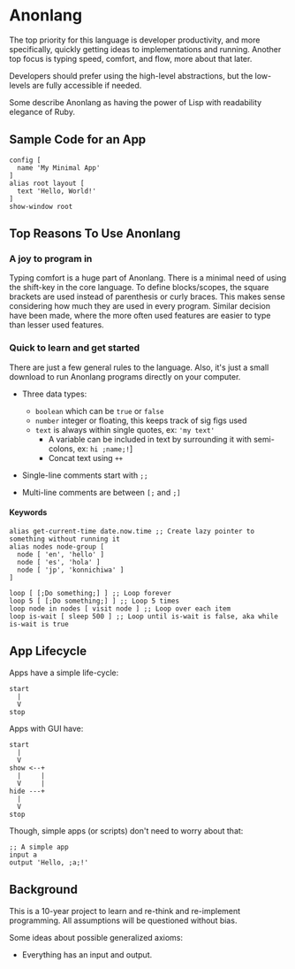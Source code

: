 # Anonlang #

The top priority for this language is developer productivity, and more specifically, quickly getting ideas to implementations and running. Another top focus is typing speed, comfort, and flow, more about that later.

Developers should prefer using the high-level abstractions, but the low-levels are fully accessible if needed.

Some describe Anonlang as having the power of Lisp with readability elegance of Ruby.

<!-- Anonlang: An abstraction of language, that you can program in. -->



## Sample Code for an App ##

    config [
      name 'My Minimal App'
    ]
    alias root layout [
      text 'Hello, World!'
    ]
    show-window root



## Top Reasons To Use Anonlang ##

### A joy to program in ###
Typing comfort is a huge part of Anonlang. There is a minimal need of using the shift-key in the core language. To define blocks/scopes, the square brackets are used instead of parenthesis or curly braces. This makes sense considering how much they are used in every program. Similar decision have been made, where the more often used features are easier to type than lesser used features.

### Quick to learn and get started ###
There are just a few general rules to the language. Also, it's just a small download to run Anonlang programs directly on your computer.


- Three data types:
  - `boolean` which can be `true` or `false`
  - `number` integer or floating, this keeps track of sig figs used
  - `text` is always within single quotes, ex: `'my text'`
    - A variable can be included in text by surrounding it with semi-colons, ex: `hi ;name;!`]
    - Concat text using `++`

- Single-line comments start with `;;`
- Multi-line comments are between `[;` and `;]`


#### Keywords ####

    alias get-current-time date.now.time ;; Create lazy pointer to something without running it
    alias nodes node-group [
      node [ 'en', 'hello' ]
      node [ 'es', 'hola' ]
      node [ 'jp', 'konnichiwa' ]
    ]

    loop [ [;Do something;] ] ;; Loop forever
    loop 5 [ [;Do something;] ] ;; Loop 5 times
    loop node in nodes [ visit node ] ;; Loop over each item
    loop is-wait [ sleep 500 ] ;; Loop until is-wait is false, aka while is-wait is true



## App Lifecycle ##

Apps have a simple life-cycle:

    start
      |
      V
    stop

Apps with GUI have:

    start
      |
      V
    show <--+
      |     |
      V     |
    hide ---+
      |
      V
    stop

Though, simple apps (or scripts) don't need to worry about that:

    ;; A simple app
    input a
    output 'Hello, ;a;!'


## Background ##
This is a 10-year project to learn and re-think and re-implement programming. All assumptions will be questioned without bias.

Some ideas about possible generalized axioms:

- Everything has an input and output.





<!-- Design Philosophy: Re-using common syntax is NOT a requirement. -->
